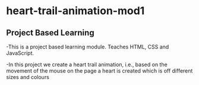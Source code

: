 # heart-trail-animation-mod1

Project Based Learning
-------------------------

-This is a project based learning module. Teaches HTML, CSS and JavaScript.

-In this project we create a heart trail animation, i.e., based on the movement of the mouse on the page a heart is created which is off different sizes and colours
